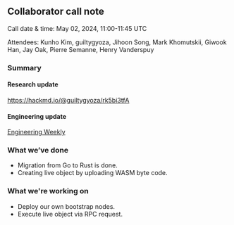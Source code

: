 ## Collaborator call note
Call date & time: May 02, 2024, 11:00-11:45 UTC

Attendees: Kunho Kim, guiltygyoza, Jihoon Song, Mark Khomutskii, Giwook Han, Jay Oak, Pierre Semanne, Henry Vanderspuy

### Summary
#### Research update
https://hackmd.io/@guiltygyoza/rk5bi3tfA

#### Engineering update
[Engineering Weekly](./Engineering_Weekly_2024-05-02.pdf)

### What we’ve done
- Migration from Go to Rust is done.
- Creating live object by uploading WASM byte code.

### What we're working on
- Deploy our own bootstrap nodes.
- Execute live object via RPC request.
